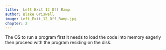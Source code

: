 ```yaml
---
title:  Left Exit 12 Off Ramp
author: Blake Griswell
image: Left_Exit_12_Off_Ramp.jpg
chapter: 2
---
```

The OS to run a program first it needs to load the code into memory eagerly then proceed with the program residing on the disk.